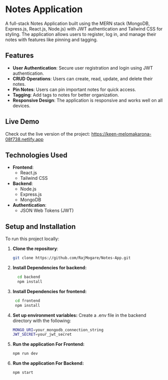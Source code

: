 # Notes Application

A full-stack Notes Application built using the MERN stack (MongoDB, Express.js, React.js, Node.js) with JWT authentication and Tailwind CSS for styling. The application allows users to register, log in, and manage their notes with features like pinning and tagging.

## Features

- **User Authentication**: Secure user registration and login using JWT authentication.
- **CRUD Operations**: Users can create, read, update, and delete their notes.
- **Pin Notes**: Users can pin important notes for quick access.
- **Tagging**: Add tags to notes for better organization.
- **Responsive Design**: The application is responsive and works well on all devices.

## Live Demo

Check out the live version of the project: https://keen-melomakarona-08f738.netlify.app

## Technologies Used

- **Frontend**:
  - React.js
  - Tailwind CSS
- **Backend**:
  - Node.js
  - Express.js
  - MongoDB
- **Authentication**:
  - JSON Web Tokens (JWT)
  
## Setup and Installation

To run this project locally:

1. **Clone the repository**:
   ```bash
   git clone https://github.com/RajMogare/Notes-App.git
   
2. **Install Dependencies for backend:**
   ```bash
     cd backend
     npm install

3. **Install Dependencies for frontend:**
   ```bash
    cd frontend
    npm install

4. **Set up environment variables:**
     Create a .env file in the backend directory with the following:
    ```bash
    MONGO_URI=your_mongodb_connection_string
    JWT_SECRET=your_jwt_secret

5. **Run the application For Frontend:**
     ```bash
     npm run dev

6. **Run the application For Backend:**
     ```bash
     npm start


